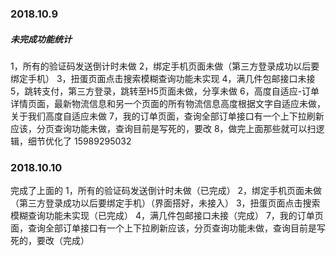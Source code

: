 ###  2018.10.9
#####  未完成功能统计
1，所有的验证码发送倒计时未做
2，绑定手机页面未做（第三方登录成功以后要绑定手机）
3，扭蛋页面点击搜索模糊查询功能未实现
4，满几件包邮接口未接
5，跳转支付，第三方登录，跳转至H5页面未做，分享未做
6，高度自适应-订单详情页面，最新物流信息和另一个页面的所有物流信息高度根据文字自适应未做，关于我们高度自适应未做
7，我的订单页面，查询全部订单接口有一个上下拉刷新应该，分页查询功能未做，查询目前是写死的，要改
8，做完上面那些就可以扫逻辑，细节优化了
15989295032

###  2018.10.10
完成了上面的
1，所有的验证码发送倒计时未做（已完成）
2，绑定手机页面未做（第三方登录成功以后要绑定手机）（界面搭好，未接入）
3，扭蛋页面点击搜索模糊查询功能未实现（已完成）
4，满几件包邮接口未接（完成）
7，我的订单页面，查询全部订单接口有一个上下拉刷新应该，分页查询功能未做，查询目前是写死的，要改（完成）
